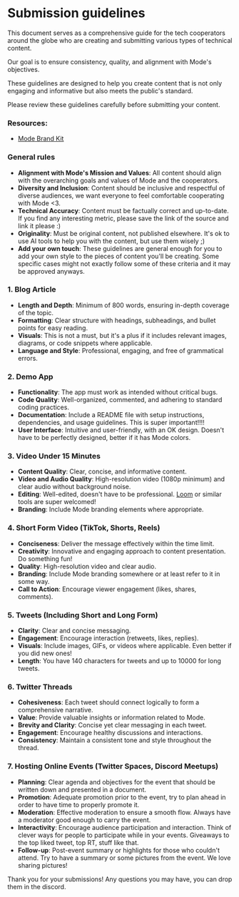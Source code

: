 # Submission guidelines

This document serves as a comprehensive guide for the tech cooperators around the globe who are creating and submitting various types of technical content. 

Our goal is to ensure consistency, quality, and alignment with Mode's objectives.

These guidelines are designed to help you create content that is not only engaging and informative but also meets the public's standard.

Please review these guidelines carefully before submitting your content. 

### Resources:
- [Mode Brand Kit](https://github.com/mode-network/brandkit#brand-pillars)
  
### General rules
- **Alignment with Mode's Mission and Values**: All content should align with the overarching goals and values of Mode and the cooperators.
- **Diversity and Inclusion**: Content should be inclusive and respectful of diverse audiences, we want everyone to feel comfortable cooperating with Mode <3.
- **Technical Accuracy**: Content must be factually correct and up-to-date. If you find any interesting metric, please save the link of the source and link it please :)
- **Originality**: Must be original content, not published elsewhere. It's ok to use AI tools to help you with the content, but use them wisely ;)
- **Add your own touch**: These guidelines are general enough for you to add your own style to the pieces of content you'll be creating. Some specific cases might not exactly follow some of these criteria and it may be approved anyways.
  
### 1. Blog Article
- **Length and Depth**: Minimum of 800 words, ensuring in-depth coverage of the topic.
- **Formatting**: Clear structure with headings, subheadings, and bullet points for easy reading.
- **Visuals**: This is not a must, but it's a plus if it includes relevant images, diagrams, or code snippets where applicable.
- **Language and Style**: Professional, engaging, and free of grammatical errors.

### 2. Demo App
- **Functionality**: The app must work as intended without critical bugs.
- **Code Quality**: Well-organized, commented, and adhering to standard coding practices.
- **Documentation**: Include a README file with setup instructions, dependencies, and usage guidelines. This is super important!!!!
- **User Interface**: Intuitive and user-friendly, with an OK design. Doesn't have to be perfectly designed, better if it has Mode colors.

### 3. Video Under 15 Minutes
- **Content Quality**: Clear, concise, and informative content.
- **Video and Audio Quality**: High-resolution video (1080p minimum) and clear audio without background noise.
- **Editing**: Well-edited, doesn't have to be professional. [Loom](https://www.loom.com/) or similar tools are super welcomed!
- **Branding**: Include Mode branding elements where appropriate.

### 4. Short Form Video (TikTok, Shorts, Reels)
- **Conciseness**: Deliver the message effectively within the time limit.
- **Creativity**: Innovative and engaging approach to content presentation. Do something fun!
- **Quality**: High-resolution video and clear audio.
- **Branding**: Include Mode branding somewhere or at least refer to it in some way.
- **Call to Action**: Encourage viewer engagement (likes, shares, comments).

### 5. Tweets (Including Short and Long Form)
- **Clarity**: Clear and concise messaging.
- **Engagement**: Encourage interaction (retweets, likes, replies).
- **Visuals**: Include images, GIFs, or videos where applicable. Even better if you did new ones!
- **Length**: You have 140 characters for tweets and up to 10000 for long tweets.

### 6. Twitter Threads
- **Cohesiveness**: Each tweet should connect logically to form a comprehensive narrative.
- **Value**: Provide valuable insights or information related to Mode.
- **Brevity and Clarity**: Concise yet clear messaging in each tweet.
- **Engagement**: Encourage healthy discussions and interactions.
- **Consistency**: Maintain a consistent tone and style throughout the thread.

### 7. Hosting Online Events (Twitter Spaces, Discord Meetups)
- **Planning**: Clear agenda and objectives for the event that should be written down and presented in a document.
- **Promotion**: Adequate promotion prior to the event, try to plan ahead in order to have time to properly promote it.
- **Moderation**: Effective moderation to ensure a smooth flow. Always have a moderator good enough to carry the event.
- **Interactivity**: Encourage audience participation and interaction. Think of clever ways for people to participate while in your events. Giveaways to the top liked tweet, top RT, stuff like that.
- **Follow-up**: Post-event summary or highlights for those who couldn't attend. Try to have a summary or some pictures from the event. We love sharing pictures!

Thank you for your submissions! Any questions you may have, you can drop them in the discord.
